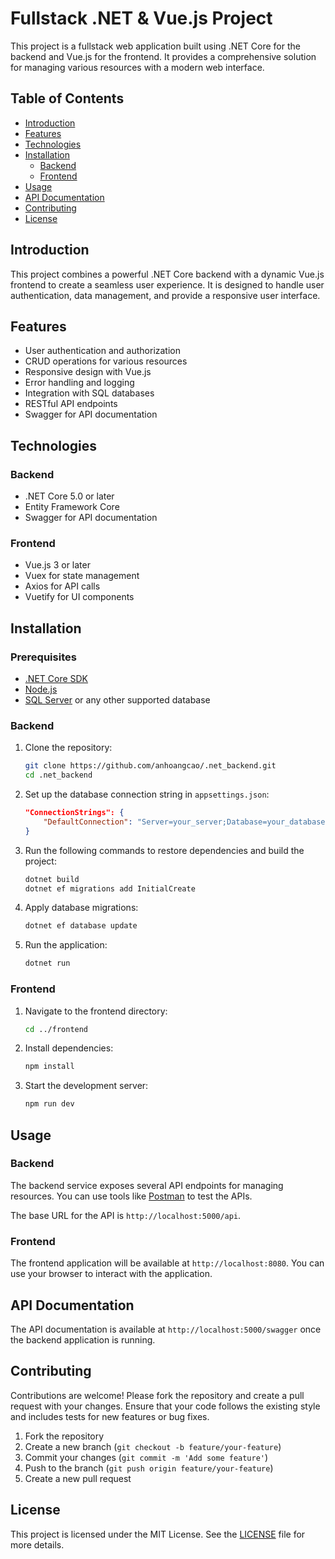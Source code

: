 # Fullstack .NET & Vue.js Project

This project is a fullstack web application built using .NET Core for the backend and Vue.js for the frontend. It provides a comprehensive solution for managing various resources with a modern web interface.

## Table of Contents

- [Introduction](#introduction)
- [Features](#features)
- [Technologies](#technologies)
- [Installation](#installation)
  - [Backend](#backend)
  - [Frontend](#frontend)
- [Usage](#usage)
- [API Documentation](#api-documentation)
- [Contributing](#contributing)
- [License](#license)

## Introduction

This project combines a powerful .NET Core backend with a dynamic Vue.js frontend to create a seamless user experience. It is designed to handle user authentication, data management, and provide a responsive user interface.

## Features

- User authentication and authorization
- CRUD operations for various resources
- Responsive design with Vue.js
- Error handling and logging
- Integration with SQL databases
- RESTful API endpoints
- Swagger for API documentation

## Technologies

### Backend

- .NET Core 5.0 or later
- Entity Framework Core
- Swagger for API documentation

### Frontend

- Vue.js 3 or later
- Vuex for state management
- Axios for API calls
- Vuetify for UI components

## Installation

### Prerequisites

- [.NET Core SDK](https://dotnet.microsoft.com/download)
- [Node.js](https://nodejs.org/)
- [SQL Server](https://www.microsoft.com/en-us/sql-server/sql-server-downloads) or any other supported database

### Backend

1. Clone the repository:

    ```bash
    git clone https://github.com/anhoangcao/.net_backend.git
    cd .net_backend
    ```

2. Set up the database connection string in `appsettings.json`:

    ```json
    "ConnectionStrings": {
        "DefaultConnection": "Server=your_server;Database=your_database;User Id=your_user;Password=your_password;"
    }
    ```

3. Run the following commands to restore dependencies and build the project:

    ```bash
    dotnet build
    dotnet ef migrations add InitialCreate
    ```

4. Apply database migrations:

    ```bash
    dotnet ef database update
    ```

5. Run the application:

    ```bash
    dotnet run
    ```

### Frontend

1. Navigate to the frontend directory:

    ```bash
    cd ../frontend
    ```

2. Install dependencies:

    ```bash
    npm install
    ```

3. Start the development server:

    ```bash
    npm run dev
    ```

## Usage

### Backend

The backend service exposes several API endpoints for managing resources. You can use tools like [Postman](https://www.postman.com/) to test the APIs.

The base URL for the API is `http://localhost:5000/api`.

### Frontend

The frontend application will be available at `http://localhost:8080`. You can use your browser to interact with the application.

## API Documentation

The API documentation is available at `http://localhost:5000/swagger` once the backend application is running.

## Contributing

Contributions are welcome! Please fork the repository and create a pull request with your changes. Ensure that your code follows the existing style and includes tests for new features or bug fixes.

1. Fork the repository
2. Create a new branch (`git checkout -b feature/your-feature`)
3. Commit your changes (`git commit -m 'Add some feature'`)
4. Push to the branch (`git push origin feature/your-feature`)
5. Create a new pull request

## License

This project is licensed under the MIT License. See the [LICENSE](LICENSE) file for more details.
